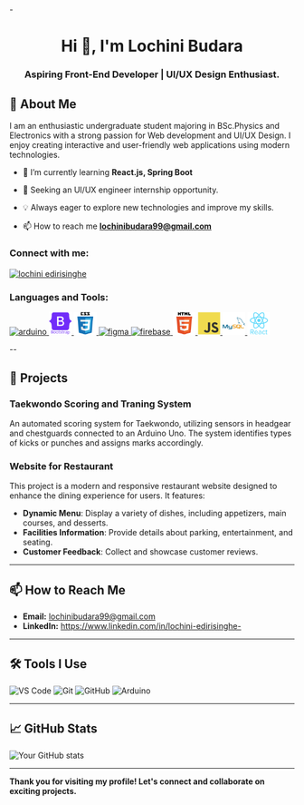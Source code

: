 


-<h1 align="center">Hi 👋, I'm Lochini Budara</h1>
<h3 align="center">Aspiring Front-End Developer | UI/UX Design Enthusiast.</h3>

## 🌟 About Me

I am an enthusiastic undergraduate student majoring in BSc.Physics and Electronics with a strong passion for Web development and UI/UX Design. I enjoy creating interactive and user-friendly web applications using modern technologies.

- 🌱 I’m currently learning **React.js, Spring Boot**
- 💼 Seeking an UI/UX engineer internship opportunity.
- 💡 Always eager to explore new technologies and improve my skills.


- 📫 How to reach me **lochinibudara99@gmail.com**

<h3 align="left">Connect with me:</h3>
<p align="left">
<a href="https://linkedin.com/in/lochini edirisinghe" target="blank"><img align="center" src="https://raw.githubusercontent.com/rahuldkjain/github-profile-readme-generator/master/src/images/icons/Social/linked-in-alt.svg" alt="lochini edirisinghe" height="30" width="40" /></a>
</p>

<h3 align="left">Languages and Tools:</h3>
<p align="left"> <a href="https://www.arduino.cc/" target="_blank" rel="noreferrer"> <img src="https://cdn.worldvectorlogo.com/logos/arduino-1.svg" alt="arduino" width="40" height="40"/> </a> <a href="https://getbootstrap.com" target="_blank" rel="noreferrer"> <img src="https://raw.githubusercontent.com/devicons/devicon/master/icons/bootstrap/bootstrap-plain-wordmark.svg" alt="bootstrap" width="40" height="40"/> </a> <a href="https://www.w3schools.com/css/" target="_blank" rel="noreferrer"> <img src="https://raw.githubusercontent.com/devicons/devicon/master/icons/css3/css3-original-wordmark.svg" alt="css3" width="40" height="40"/> </a> <a href="https://www.figma.com/" target="_blank" rel="noreferrer"> <img src="https://www.vectorlogo.zone/logos/figma/figma-icon.svg" alt="figma" width="40" height="40"/> </a> <a href="https://firebase.google.com/" target="_blank" rel="noreferrer"> <img src="https://www.vectorlogo.zone/logos/firebase/firebase-icon.svg" alt="firebase" width="40" height="40"/> </a> <a href="https://www.w3.org/html/" target="_blank" rel="noreferrer"> <img src="https://raw.githubusercontent.com/devicons/devicon/master/icons/html5/html5-original-wordmark.svg" alt="html5" width="40" height="40"/> </a> <a href="https://developer.mozilla.org/en-US/docs/Web/JavaScript" target="_blank" rel="noreferrer"> <img src="https://raw.githubusercontent.com/devicons/devicon/master/icons/javascript/javascript-original.svg" alt="javascript" width="40" height="40"/> </a> <a href="https://www.mysql.com/" target="_blank" rel="noreferrer"> <img src="https://raw.githubusercontent.com/devicons/devicon/master/icons/mysql/mysql-original-wordmark.svg" alt="mysql" width="40" height="40"/> </a> <a href="https://reactjs.org/" target="_blank" rel="noreferrer"> <img src="https://raw.githubusercontent.com/devicons/devicon/master/icons/react/react-original-wordmark.svg" alt="react" width="40" height="40"/> </a> </p>
--

## 🔧 Projects

### Taekwondo Scoring and Traning System
An automated scoring system for Taekwondo, utilizing sensors in headgear and chestguards connected to an Arduino Uno. The system identifies types of kicks or punches and assigns marks accordingly.

### Website for Restaurant
This project is a modern and responsive restaurant website designed to enhance the dining experience for users. It features:

- **Dynamic Menu**: Display a variety of dishes, including appetizers, main courses, and desserts.
- **Facilities Information**: Provide details about parking, entertainment, and seating.
- **Customer Feedback**: Collect and showcase customer reviews.

---

## 📫 How to Reach Me
- **Email:** lochinibudara99@gmail.com
- **LinkedIn:** https://www.linkedin.com/in/lochini-edirisinghe- 

---

## 🛠️ Tools I Use

<p align="left">
  <img src="https://img.shields.io/badge/Editor-VSCode-blue?style=flat&logo=visual-studio-code" alt="VS Code" />
  <img src="https://img.shields.io/badge/Version%20Control-Git-blue?style=flat&logo=git" alt="Git" />
  <img src="https://img.shields.io/badge/Platform-GitHub-blue?style=flat&logo=github" alt="GitHub" />
  <img src="https://img.shields.io/badge/Embedded%20Systems-Arduino-blue?style=flat&logo=arduino" alt="Arduino" />
</p>

---

## 📈 GitHub Stats

![Your GitHub stats](https://github-readme-stats.vercel.app/api?username=yourusername&show_icons=true&theme=radical)

---

**Thank you for visiting my profile! Let's connect and collaborate on exciting projects.**
